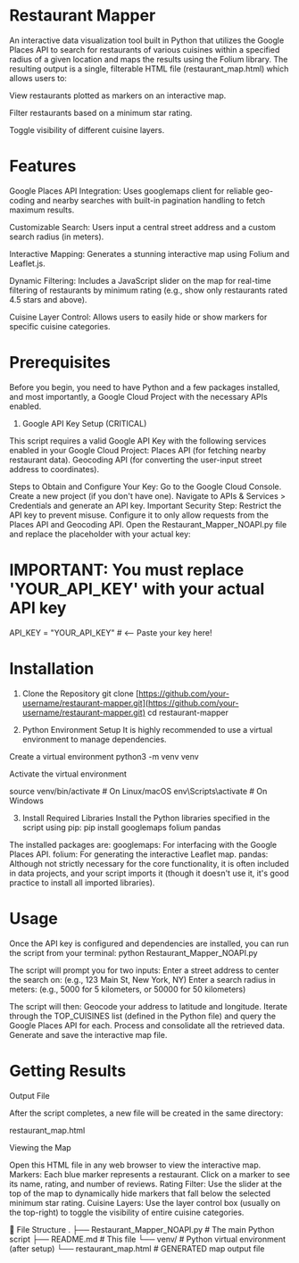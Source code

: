 # Restaurant Mapper

An interactive data visualization tool built in Python that utilizes the Google Places API to search for restaurants of various cuisines within a specified radius of a given location and maps the results using the Folium library.
The resulting output is a single, filterable HTML file (restaurant_map.html) which allows users to:

View restaurants plotted as markers on an interactive map.

Filter restaurants based on a minimum star rating.

Toggle visibility of different cuisine layers.

# Features

Google Places API Integration: Uses googlemaps client for reliable geo-coding and nearby searches with built-in pagination handling to fetch maximum results.

Customizable Search: Users input a central street address and a custom search radius (in meters).

Interactive Mapping: Generates a stunning interactive map using Folium and Leaflet.js.

Dynamic Filtering: Includes a JavaScript slider on the map for real-time filtering of restaurants by minimum rating (e.g., show only restaurants rated 4.5 stars and above).

Cuisine Layer Control: Allows users to easily hide or show markers for specific cuisine categories.


# Prerequisites

Before you begin, you need to have Python and a few packages installed, and most importantly, a Google Cloud Project with the necessary APIs enabled.

1. Google API Key Setup (CRITICAL)

This script requires a valid Google API Key with the following services enabled in your Google Cloud Project:
Places API (for fetching nearby restaurant data).
Geocoding API (for converting the user-input street address to coordinates).

Steps to Obtain and Configure Your Key:
Go to the Google Cloud Console.
Create a new project (if you don't have one).
Navigate to APIs & Services > Credentials and generate an API key.
Important Security Step: Restrict the API key to prevent misuse. Configure it to only allow requests from the Places API and Geocoding API.
Open the Restaurant_Mapper_NOAPI.py file and replace the placeholder with your actual key:

# IMPORTANT: You must replace 'YOUR_API_KEY' with your actual API key
API_KEY = "YOUR_API_KEY"  # <-- Paste your key here!


# Installation
1. Clone the Repository
git clone [https://github.com/your-username/restaurant-mapper.git](https://github.com/your-username/restaurant-mapper.git)
cd restaurant-mapper


2. Python Environment Setup
It is highly recommended to use a virtual environment to manage dependencies.

Create a virtual environment
python3 -m venv venv

Activate the virtual environment

source venv/bin/activate  # On Linux/macOS
env\Scripts\activate  # On Windows


3. Install Required Libraries
Install the Python libraries specified in the script using pip:
pip install googlemaps folium pandas


The installed packages are:
googlemaps: For interfacing with the Google Places API.
folium: For generating the interactive Leaflet map.
pandas: Although not strictly necessary for the core functionality, it is often included in data projects, and your script imports it (though it doesn't use it, it's good practice to install all imported libraries).

# Usage
Once the API key is configured and dependencies are installed, you can run the script from your terminal:
python Restaurant_Mapper_NOAPI.py

The script will prompt you for two inputs:
Enter a street address to center the search on: (e.g., 123 Main St, New York, NY)
Enter a search radius in meters: (e.g., 5000 for 5 kilometers, or 50000 for 50 kilometers)

The script will then:
Geocode your address to latitude and longitude.
Iterate through the TOP_CUISINES list (defined in the Python file) and query the Google Places API for each.
Process and consolidate all the retrieved data.
Generate and save the interactive map file.

# Getting Results
Output File

After the script completes, a new file will be created in the same directory:

restaurant_map.html

Viewing the Map

Open this HTML file in any web browser to view the interactive map.
Markers: Each blue marker represents a restaurant. Click on a marker to see its name, rating, and number of reviews.
Rating Filter: Use the slider at the top of the map to dynamically hide markers that fall below the selected minimum star rating.
Cuisine Layers: Use the layer control box (usually on the top-right) to toggle the visibility of entire cuisine categories.

📁 File Structure
.
├── Restaurant_Mapper_NOAPI.py  # The main Python script
├── README.md                  # This file
└── venv/                      # Python virtual environment (after setup)
└── restaurant_map.html        # GENERATED map output file


